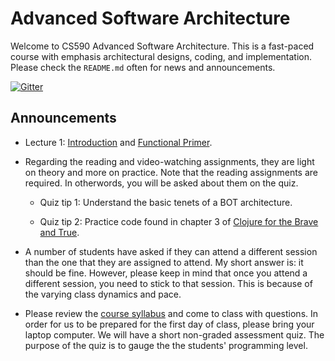 # Advanced Software Architecture

Welcome to CS590 Advanced Software Architecture. This is a fast-paced course with emphasis architectural designs, coding, and implementation.  Please check the `README.md` often for news and announcements.

[![Gitter](https://badges.gitter.im/Join%20Chat.svg)](https://gitter.im/csula/cs590-fall-2015?utm_source=badge&utm_medium=badge&utm_campaign=pr-badge)

## Announcements

* Lecture 1: [Introduction](documents/notes/01_introduction.md) and [Functional Primer](documents/notes/02_functional-primer.md).

* Regarding the reading and video-watching assignments, they are light on theory and more on practice.  Note that the reading assignments are required. In otherwords, you will be asked about them on the quiz.

  * Quiz tip 1: Understand the basic tenets of a BOT architecture.

  * Quiz tip 2: Practice code found in chapter 3 of [Clojure for the Brave and True](http://www.braveclojure.com/).

* A number of students have asked if they can attend a different session than the one that they are assigned to attend.  My short answer is: it should be fine.  However, please keep in mind that once you attend a different session, you need to stick to that session.  This is because of the varying class dynamics and pace.

* Please review the [course syllabus](Syllabus.md) and come to class with questions.  In order for us to be prepared for the first day of class, please bring your laptop computer.  We will have a short non-graded assessment quiz.  The purpose of the quiz is to gauge the the students' programming level.

